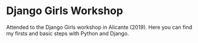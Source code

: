# Django Girls Workshop

Attended to the Django Girls workshop in Alicante (2019). Here you can find my firsts and basic steps with Python and Django.
